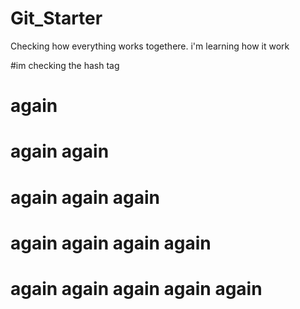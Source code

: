 # Git_Starter
Checking how everything works togethere.
i'm learning how it work

#im checking the hash tag

# again
# again again
# again again again
# again again again again
# again again again again again
